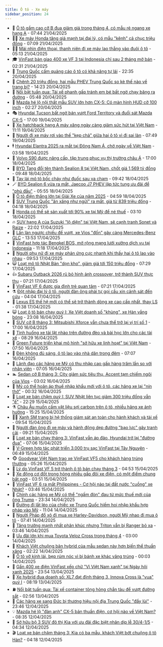 ```yaml
---
title: Ô tô - Xe máy
sidebar_position: 24
---
```


<!-- dantri-o-to-xe-may:START -->
- 🤡 [Ô tô gầm cao cỡ B đua giảm giá trong tháng 4, có mẫu rẻ ngang xe hạng A](https://dantri.com.vn/o-to-xe-may/o-to-gam-cao-co-b-dua-giam-gia-trong-thang-4-co-mau-re-ngang-xe-hang-a-20250421140252676.htm) - 07:44 21/04/2025
- 🧑‍💻 [Xe máy Honda tăng giá mạnh tại đại lý, có mẫu &quot;kênh&quot; cả chục triệu đồng](https://dantri.com.vn/o-to-xe-may/xe-may-honda-tang-gia-manh-tai-dai-ly-co-mau-kenh-ca-chuc-trieu-dong-20250421121713426.htm) - 07:09 21/04/2025
- 🧑‍💻 [Mải nhìn điện thoại, thanh niên đi xe máy lao thẳng vào đuôi ô tô](https://dantri.com.vn/o-to-xe-may/mai-nhin-dien-thoai-thanh-nien-di-xe-may-lao-thang-vao-duoi-o-to-20250421120855958.htm) - 05:13 21/04/2025
- 🎓 [VinFast bàn giao 400 xe VF 3 tại Indonesia chỉ sau 2 tháng mở bán](https://dantri.com.vn/o-to-xe-may/vinfast-ban-giao-400-xe-vf-3-tai-indonesia-chi-sau-2-thang-mo-ban-20250421092221267.htm) - 02:31 21/04/2025
- 🌊 [Trung Quốc cấm quảng cáo ô tô có khả năng tự lái](https://dantri.com.vn/o-to-xe-may/trung-quoc-cam-quang-cao-o-to-co-kha-nang-tu-lai-20250420173318192.htm) - 22:35 20/04/2025
- 🥷 [Chênh 20 triệu đồng, hai mẫu PHEV Trung Quốc so kè thế nào về trang bị?](https://dantri.com.vn/o-to-xe-may/chenh-20-trieu-dong-hai-mau-phev-trung-quoc-so-ke-the-nao-ve-trang-bi-20250420120353963.htm) - 14:23 20/04/2025
- 🤩 [Nổi bật tuần qua: Tài xế phanh gấp tránh em bé bất ngờ chạy băng ra đường](https://dantri.com.vn/o-to-xe-may/noi-bat-tuan-qua-tai-xe-phanh-gap-tranh-em-be-bat-ngo-chay-bang-ra-duong-20250420124721247.htm) - 05:48 20/04/2025
- 🫶 [Mazda hé lộ nội thất mẫu SUV lớn hơn CX-5: Có màn hình HUD cỡ 100 inch](https://dantri.com.vn/o-to-xe-may/mazda-he-lo-noi-that-mau-suv-lon-hon-cx-5-co-man-hinh-hud-co-100-inch-20250420020855781.htm) - 02:27 20/04/2025
- 🎭 [Hyundai Tucson bất ngờ bán vượt Ford Territory và đuổi sát Mazda CX-5](https://dantri.com.vn/o-to-xe-may/hyundai-tucson-bat-ngo-ban-vuot-ford-territory-va-duoi-sat-mazda-cx-5-20250419104124964.htm) - 17:00 19/04/2025
- 🌁 [Xe hatchback hạng A máy xăng ngày càng giảm sức hút tại Việt Nam](https://dantri.com.vn/o-to-xe-may/xe-hatchback-hang-a-may-xang-ngay-cang-giam-suc-hut-tai-viet-nam-20250419131903019.htm) - 11:11 19/04/2025
- 🦩 [Người đi xe máy rơi vào thế &quot;kẹp chả&quot; giữa hai ô tô vì đi sai làn](https://dantri.com.vn/o-to-xe-may/nguoi-di-xe-may-roi-vao-the-kep-cha-giua-hai-o-to-vi-di-sai-lan-20250419112229825.htm) - 07:49 19/04/2025
- 🕴 [Hyundai Elantra 2025 ra mắt tại Đông Nam Á, chờ ngày về Việt Nam](https://dantri.com.vn/o-to-xe-may/hyundai-elantra-2025-ra-mat-tai-dong-nam-a-cho-ngay-ve-viet-nam-20250419105812799.htm) - 03:58 19/04/2025
- 🎡 [Volvo S90 được nâng cấp, tập trung phục vụ thị trường châu Á](https://dantri.com.vn/o-to-xe-may/volvo-s90-duoc-nang-cap-tap-trung-phuc-vu-thi-truong-chau-a-20250418170235790.htm) - 17:00 18/04/2025
- 📝 [BYD Tang đổi tên thành Sealion 8 tại Việt Nam, chốt giá 1,569 tỷ đồng](https://dantri.com.vn/o-to-xe-may/byd-tang-doi-ten-thanh-sealion-8-tai-viet-nam-chot-gia-1569-ty-dong-20250418160530117.htm) - 09:48 18/04/2025
- 🧐 [Tay lái mô tô bốc cháy như đuốc sau va chạm](https://dantri.com.vn/o-to-xe-may/tay-lai-mo-to-boc-chay-nhu-duoc-sau-va-cham-20250418155813256.htm) - 09:42 18/04/2025
- 🪄 [BYD Sealion 6 vừa ra mắt, Jaecoo J7 PHEV lập tức tung ưu đãi để &quot;phủ đầu&quot;](https://dantri.com.vn/o-to-xe-may/byd-sealion-6-vua-ra-mat-jaecoo-j7-phev-lap-tuc-tung-uu-dai-de-phu-dau-20250418122714967.htm) - 05:55 18/04/2025
- 🧰 [Ô tô điện thắng lớn tại Giải Xe của năm 2025](https://dantri.com.vn/o-to-xe-may/o-to-dien-thang-lon-tai-giai-xe-cua-nam-2025-20250418100138468.htm) - 04:59 18/04/2025
- 🚀 [SUV Trung Quốc &quot;ăn xăng như ngửi&quot; ra mắt, giá từ 839 triệu đồng](https://dantri.com.vn/o-to-xe-may/suv-trung-quoc-an-xang-nhu-ngui-ra-mat-gia-tu-839-trieu-dong-20250418083143564.htm) - 04:18 18/04/2025
- 💪 [Honda có thể sẽ sản xuất tới 90% xe tại Mỹ để né thuế](https://dantri.com.vn/o-to-xe-may/honda-co-the-se-san-xuat-toi-90-xe-tai-my-de-ne-thue-20250418004347354.htm) - 03:10 18/04/2025
- 🔥 [SUV hạng A của Suzuki &quot;lộ diện&quot; tại Việt Nam, sẽ cạnh tranh Sonet và Raize](https://dantri.com.vn/o-to-xe-may/suv-hang-a-cua-suzuki-lo-dien-tai-viet-nam-se-canh-tranh-sonet-va-raize-20250417230058669.htm) - 22:02 17/04/2025
- 🐲 [Lấn làn ngược chiều để vượt, xe Vios &quot;đốn&quot; gãy càng Mercedes-Benz GLC](https://dantri.com.vn/o-to-xe-may/lan-lan-nguoc-chieu-de-vuot-xe-vios-don-gay-cang-mercedes-benz-glc-20250417194335026.htm) - 13:53 17/04/2025
- 🌋 [VinFast hợp tác Bengkel BOS, mở rộng mạng lưới xưởng dịch vụ tại Indonesia](https://dantri.com.vn/o-to-xe-may/vinfast-hop-tac-bengkel-bos-mo-rong-mang-luoi-xuong-dich-vu-tai-indonesia-20250417180518725.htm) - 11:18 17/04/2025
- 🤩 [Người phụ nữ đi xe máy phản ứng cực nhanh khi thấy hai ô tô lao vào nhau](https://dantri.com.vn/o-to-xe-may/nguoi-phu-nu-di-xe-may-phan-ung-cuc-nhanh-khi-thay-hai-o-to-lao-vao-nhau-20250417161404299.htm) - 09:53 17/04/2025
- 😺 [Loạt mô tô Nhật Bản &quot;dọn kho&quot;, giảm giá tới 150 triệu đồng](https://dantri.com.vn/o-to-xe-may/loat-mo-to-nhat-ban-don-kho-giam-gia-toi-150-trieu-dong-20250417140155769.htm) - 07:29 17/04/2025
- 👍 [Subaru Outback 2026 rũ bỏ hình ảnh crossover, trở thành SUV thực thụ](https://dantri.com.vn/o-to-xe-may/subaru-outback-2026-ru-bo-hinh-anh-crossover-tro-thanh-suv-thuc-thu-20250417121946735.htm) - 07:21 17/04/2025
- 🎃 [VinFast VF 6 được gia đình trẻ quan tâm](https://dantri.com.vn/o-to-xe-may/vinfast-vf-6-duoc-gia-dinh-tre-quan-tam-20250417140158195.htm) - 07:21 17/04/2025
- ⚗️ [Đột nhập đại lý ô tô, người đàn ông phải tự gọi cầu xin cảnh sát đến cứu](https://dantri.com.vn/o-to-xe-may/dot-nhap-dai-ly-o-to-nguoi-dan-ong-phai-tu-goi-cau-xin-canh-sat-den-cuu-20250416155723030.htm) - 04:04 17/04/2025
- 🦄 [Lexus ES thế hệ mới có thể sẽ trở thành dòng xe cao cấp nhất, thay LS](https://dantri.com.vn/o-to-xe-may/lexus-es-the-he-moi-co-the-se-tro-thanh-dong-xe-cao-cap-nhat-thay-ls-20250417004120857.htm) - 01:38 17/04/2025
- 😺 [Loạt ô tô bán chạy quý I: Xe Việt doanh số &quot;khủng&quot;, xe Hàn vắng bóng](https://dantri.com.vn/o-to-xe-may/loat-o-to-ban-chay-quy-i-xe-viet-doanh-so-khung-xe-han-vang-bong-20250416113354939.htm) - 23:08 16/04/2025
- 💼 [SUV cỡ B tháng 3: Mitsubishi Xforce vẫn chưa thể trở lại vị trí số 1](https://dantri.com.vn/o-to-xe-may/suv-co-b-thang-3-mitsubishi-xforce-van-chua-the-tro-lai-vi-tri-so-1-20250416122036366.htm) - 17:00 16/04/2025
- 💃 [Tình huống xe tải lật nhào trên đường đèo và bài học lớn cho các tài xế](https://dantri.com.vn/o-to-xe-may/tinh-huong-xe-tai-lat-nhao-tren-duong-deo-va-bai-hoc-lon-cho-cac-tai-xe-20250416115910411.htm) - 08:29 16/04/2025
- 🚀 [Green Future triển khai mô hình &quot;sở hữu xe linh hoạt&quot; tại Việt Nam](https://dantri.com.vn/o-to-xe-may/green-future-trien-khai-mo-hinh-so-huu-xe-linh-hoat-tai-viet-nam-20250416144447783.htm) - 07:50 16/04/2025
- 🤩 [Đèn không đủ sáng, ô tô lao vào nhà dân trong đêm](https://dantri.com.vn/o-to-xe-may/den-khong-du-sang-o-to-lao-vao-nha-dan-trong-dem-20250416110314603.htm) - 07:07 16/04/2025
- 💪 [Lãnh đạo các hãng xe Mỹ có thu nhập cao gấp hàng trăm lần so với nhân viên](https://dantri.com.vn/o-to-xe-may/lanh-dao-cac-hang-xe-my-co-thu-nhap-cao-gap-hang-tram-lan-so-voi-nhan-vien-20250415173245906.htm) - 07:05 16/04/2025
- 🏊 [Sedan cỡ B tháng 3: City giảm sức tiêu thụ, Accent tạm chiếm ngôi của Vios](https://dantri.com.vn/o-to-xe-may/sedan-co-b-thang-3-city-giam-suc-tieu-thu-accent-tam-chiem-ngoi-cua-vios-20250416092602230.htm) - 03:02 16/04/2025
- 💄 [Mỹ có thể hoãn áp thuế nhập khẩu mới với ô tô, các hãng xe lại &quot;nín thở&quot;](https://dantri.com.vn/o-to-xe-may/my-co-the-hoan-ap-thue-nhap-khau-moi-voi-o-to-cac-hang-xe-lai-nin-tho-20250415115534088.htm) - 00:32 16/04/2025
- 👺 [Loạt xe bán chậm quý I: SUV Nhật liên tục giảm 300 triệu đồng vẫn &quot;ế&quot;](https://dantri.com.vn/o-to-xe-may/loat-xe-ban-cham-quy-i-suv-nhat-lien-tuc-giam-300-trieu-dong-van-e-20250415132418205.htm) - 22:29 15/04/2025
- ⚗️ [Châu Âu muốn cấm vật liệu sợi carbon trên ô tô, nhiều hãng xe ảnh hưởng](https://dantri.com.vn/o-to-xe-may/chau-au-muon-cam-vat-lieu-soi-carbon-tren-o-to-nhieu-hang-xe-anh-huong-20250415172201722.htm) - 15:25 15/04/2025
- 🧑‍🏫 [Xanh SM trang bị hệ thống giám sát an toàn cho hành khách và tài xế](https://dantri.com.vn/o-to-xe-may/xanh-sm-trang-bi-he-thong-giam-sat-an-toan-cho-hanh-khach-va-tai-xe-20250415164654224.htm) - 09:54 15/04/2025
- 🦒 [Người đàn ông đi xe máy và hành động dẹp đường &quot;bạo lực&quot; gây tranh cãi](https://dantri.com.vn/o-to-xe-may/nguoi-dan-ong-di-xe-may-va-hanh-dong-dep-duong-bao-luc-gay-tranh-cai-20250415160532320.htm) - 09:21 15/04/2025
- 🐘 [Loạt xe bán chạy tháng 3: VinFast vẫn áp đảo, Hyundai trở lại &quot;đường đua&quot;](https://dantri.com.vn/o-to-xe-may/loat-xe-ban-chay-thang-3-vinfast-van-ap-dao-hyundai-tro-lai-duong-dua-20250415104631563.htm) - 07:06 15/04/2025
- 🧠 [V-Green hợp tác phát triển 3.000 trụ sạc VinFast tại Tây Nguyên](https://dantri.com.vn/o-to-xe-may/v-green-hop-tac-phat-trien-3000-tru-sac-vinfast-tai-tay-nguyen-20250415125546686.htm) - 06:49 15/04/2025
- 🐵 [Goodyear Việt Nam trao xe VinFast VF5 cho khách hàng trúng thưởng](https://dantri.com.vn/o-to-xe-may/goodyear-viet-nam-trao-xe-vinfast-vf5-cho-khach-hang-trung-thuong-20250415121053988.htm) - 05:26 15/04/2025
- 🤭 [Lý do VinFast VF 5 trở thành ô tô bán chạy tháng 3](https://dantri.com.vn/o-to-xe-may/ly-do-vinfast-vf-5-tro-thanh-o-to-ban-chay-thang-3-20250415113729390.htm) - 04:53 15/04/2025
- 🤠 [Xe động cơ đốt trong hỏng nhiều gấp đôi xe điện, có một điểm chung bất ngờ](https://dantri.com.vn/o-to-xe-may/xe-dong-co-dot-trong-hong-nhieu-gap-doi-xe-dien-co-mot-diem-chung-bat-ngo-20250415103213821.htm) - 03:51 15/04/2025
- 🫶 [VinFast VF 6 ra mắt Philippines - Cơ hội nào tại đất nước &quot;cuồng&quot; xe Nhật?](https://dantri.com.vn/o-to-xe-may/vinfast-vf-6-ra-mat-philippines-co-hoi-nao-tai-dat-nuoc-cuong-xe-nhat-20250415104529682.htm) - 03:46 15/04/2025
- 🚀 [Chính các hãng xe Mỹ có thể &quot;ngấm đòn&quot; đau từ mức thuế mới của ông Trump](https://dantri.com.vn/o-to-xe-may/chinh-cac-hang-xe-my-co-the-ngam-don-dau-tu-muc-thue-moi-cua-ong-trump-20250414164322211.htm) - 23:34 14/04/2025
- 🎊 [Đường đi lắt léo của chiếc xe Trung Quốc hiếm hoi nhập khẩu hợp pháp vào Mỹ](https://dantri.com.vn/o-to-xe-may/duong-di-lat-leo-cua-chiec-xe-trung-quoc-hiem-hoi-nhap-khau-hop-phap-vao-my-20250414153353348.htm) - 11:04 14/04/2025
- 🦄 [Người Pháp đổ xô đi mua xe Harley-Davidson, người Mỹ nhao đi mua ô tô](https://dantri.com.vn/o-to-xe-may/nguoi-phap-do-xo-di-mua-xe-harley-davidson-nguoi-my-nhao-di-mua-o-to-20250414111103443.htm) - 07:41 14/04/2025
- 🥷 [Tăng trưởng mạnh nhất phân khúc nhưng Triton vẫn bị Ranger bỏ xa](https://dantri.com.vn/o-to-xe-may/tang-truong-manh-nhat-phan-khuc-nhung-triton-van-bi-ranger-bo-xa-20250414003928120.htm) - 03:46 14/04/2025
- 🦏 [Ưu đãi lớn khi mua Toyota Veloz Cross trong tháng 4](https://dantri.com.vn/o-to-xe-may/uu-dai-lon-khi-mua-toyota-veloz-cross-trong-thang-4-20250413161957529.htm) - 03:00 14/04/2025
- 🤗 [Khách Việt chuộng bản hybrid của mẫu sedan này hơn biến thể thuần xăng](https://dantri.com.vn/o-to-xe-may/khach-viet-chuong-ban-hybrid-cua-mau-sedan-nay-hon-bien-the-thuan-xang-20250413232534426.htm) - 02:22 14/04/2025
- 🐲 [Ô tô vỡ kính lái, bẹp rúm nóc vì bị bánh xe khác văng trúng](https://dantri.com.vn/o-to-xe-may/o-to-vo-kinh-lai-bep-rum-noc-vi-bi-banh-xe-khac-vang-trung-20250413232746222.htm) - 00:03 14/04/2025
- 🤭 [Gần 400 xe điện VinFast xếp chữ &quot;Vì Việt Nam xanh&quot; tại Ngày hội xanh 2025](https://dantri.com.vn/o-to-xe-may/gan-400-xe-dien-vinfast-xep-chu-vi-viet-nam-xanh-tai-ngay-hoi-xanh-2025-20250413235835904.htm) - 23:54 13/04/2025
- 🐻 [Xe hybrid đua doanh số: XL7 đạt đỉnh tháng 3, Innova Cross là &quot;vua&quot; quý I](https://dantri.com.vn/o-to-xe-may/xe-hybrid-dua-doanh-so-xl7-dat-dinh-thang-3-innova-cross-la-vua-quy-i-20250413144849998.htm) - 08:19 13/04/2025
- ⛽️ [Nổi bật tuần qua: Tài xế container tông hỏng chắn tàu để vượt đường sắt](https://dantri.com.vn/o-to-xe-may/noi-bat-tuan-qua-tai-xe-container-tong-hong-chan-tau-de-vuot-duong-sat-20250413094828039.htm) - 02:56 13/04/2025
- 🫣 [Các hãng xe sang Đức bị thương hiệu nội địa Trung Quốc &quot;đẩy lùi&quot;](https://dantri.com.vn/o-to-xe-may/cac-hang-xe-sang-duc-bi-thuong-hieu-noi-dia-trung-quoc-day-lui-20250410165104343.htm) - 23:46 12/04/2025
- 💡 [Mazda hé lộ &quot;đàn anh&quot; CX-5 bản thuần điện, cơ hội nào về Việt Nam?](https://dantri.com.vn/o-to-xe-may/mazda-he-lo-dan-anh-cx-5-ban-thuan-dien-co-hoi-nao-ve-viet-nam-20250412153522428.htm) - 08:35 12/04/2025
- 💪 [Sở hữu bộ 3 SUV đô thị Kia với ưu đãi đặc biệt nhân dịp lễ 30/4-1/5](https://dantri.com.vn/o-to-xe-may/so-huu-bo-3-suv-do-thi-kia-voi-uu-dai-dac-biet-nhan-dip-le-304-15-20250412111331003.htm) - 04:34 12/04/2025
- 🎬 [Loạt xe bán chậm tháng 3: Kia có ba mẫu, khách Việt bớt chuộng ô tô Hàn?](https://dantri.com.vn/o-to-xe-may/loat-xe-ban-cham-thang-3-kia-co-ba-mau-khach-viet-bot-chuong-o-to-han-20250412110756890.htm) - 04:18 12/04/2025<!-- dantri-o-to-xe-may:END -->

